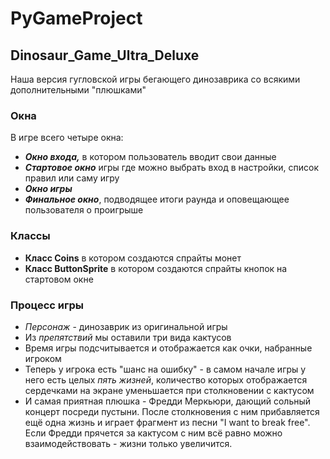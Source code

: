 # PyGameProject
## Dinosaur_Game_Ultra_Deluxe
Наша версия гугловской игры бегающего динозаврика со всякими дополнительными "плюшками"
### Окна
В игре всего четыре окна:
* ***Окно входа,*** в котором пользователь вводит свои данные
* ***Стартовое окно*** игры где можно выбрать вход в настройки, список правил или саму игру
* ***Окно игры***
* ***Финальное окно***, подводящее итоги раунда и оповещающее пользователя о проигрыше
### Классы
* **Класс Coins** в котором создаются спрайты монет
* **Класс ButtonSprite** в котором создаются спрайты кнопок на стартовом окне
### Процесс игры
* *Персонаж* - динозаврик из оригинальной игры
* Из *препятствий* мы оставили три вида кактусов
* Время игры подсчитывается и отображается как очки, набранные игроком
* Теперь у игрока есть "шанс на ошибку" - в самом начале игры у него есть целых *пять жизней*, количество которых отображается сердечками на экране уменьшается при столкновении с кактусом
* И самая приятная плюшка - Фредди Меркьюри, дающий сольный концерт посреди пустыни. После столкновения с ним прибавляется ещё одна жизнь и играет фрагмент из песни "I want to break free". Если Фредди прячется за кактусом с ним всё равно можно взаимодействовать - жизни только увеличится.

  
